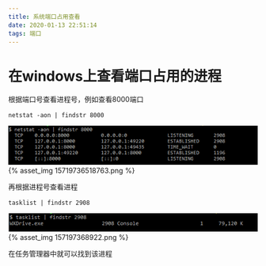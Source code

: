 ```yaml
---
title: 系统端口占用查看
date: 2020-01-13 22:51:14
tags: 端口
---
```


# 在windows上查看端口占用的进程

根据端口号查看进程号，例如查看8000端口
```
netstat -aon | findstr 8000
```

![](./端口占用查看/15719736518763.png)
{% asset_img 15719736518763.png %}

再根据进程号查看进程
```
tasklist | findstr 2908
```

![](./端口占用查看/157197368922.png)
{% asset_img 157197368922.png %}

在任务管理器中就可以找到该进程


